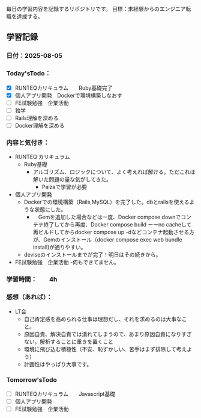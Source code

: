 毎日の学習内容を記録するリポジトリです。
目標：未経験からのエンジニア転職を達成する。

## 学習記録
### 日付：2025-08-05
### Today'sTodo：
- [x] RUNTEQカリキュラム　　Ruby基礎完了
- [x] 個人アプリ開発　Dockerで環境構築しなおす
- [ ] FE試験勉強　企業活動
- [ ] 独学
- [ ] Rails理解を深める
- [ ] Docker理解を深める　
### 内容と気付き：
- RUNTEQ カリキュラム　
    - Ruby基礎
        - アルゴリズム、ロジックについて、よく考えれば解ける。ただこれは解いた問題の量な気がしてきた。
            - Paizaで学習が必要
- 個人アプリ開発
    - Dockerでの環境構築（Rails,MySQL）を完了した。dbとrailsを使えるような状態にした。
        - 　Gemを追加した場合などは一度、Docker compose downでコンテナ終了してから再度、Docker compose build ーーno cacheして再ビルドしてからdocker compose up -dなどコンテナ起動させる方が、Gemのインストール（docker compose exec web bundle install)が通りやすい。 
    - deviseのインストールまでが完了！明日はその続きから。
- FE試験勉強　企業活動
    -何もできてません。
### 学習時間：　　4h
### 感想（あれば）：
- LT会
    - 自己肯定感を高められる仕事は理想だし、それを求めるのは大事なこと。
    - 原因自責、解決自責では潰れてしまうので、あまり原因自責になりすぎない。解析することに重きを置くこと
    - 環境に飛び込む積極性（不安、恥ずかしい、苦手はまず排除して考えよう）
    - 計画性はやっぱり大事です。
### Tomorrow'sTodo
- [ ] RUNTEQカリキュラム　　Javascript基礎
- [ ] 個人アプリ開発　
- [ ] FE試験勉強　企業活動